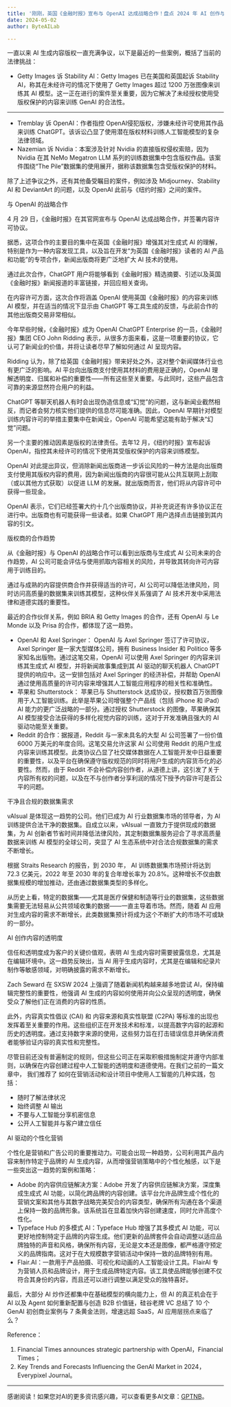 ```yaml
---
title: '刚刚，英国《金融时报》宣布与 OpenAI 达成战略合作！盘点 2024 年 AI 创作与版权发展趋势'
date: 2024-05-02
author: ByteAILab

---
```


一直以来 AI 生成内容版权一直充满争议，以下是最近的一些案例，概括了当前的法律挑战：

- Getty Images 诉 Stability AI：Getty Images 已在美国和英国起诉 Stability AI，称其在未经许可的情况下使用了 Getty Images 超过 1200 万张图像来训练其 AI 模型。这一正在进行的案件至关重要，因为它解决了未经授权使用受版权保护的内容来训练 GenAI 的合法性。

---

- Tremblay 诉 OpenAI：作者指控 OpenAI侵犯版权，涉嫌未经许可使用其作品来训练 ChatGPT。该诉讼凸显了使用潜在版权材料训练人工智能模型的复杂法律领域。
- Nazemian 诉 Nvidia：本案涉及针对 Nvidia 的直接版权侵权索赔，因为 Nvidia 在其 NeMo Megatron LLM 系列的训练数据集中包含版权作品。该案件围绕“The Pile”数据集的使用展开，据称该数据集包含受版权保护的材料。

除了上述争议之外，还有其他备受瞩目的案件，例如涉及 Midjourney、Stability AI 和 DeviantArt 的问题，以及 OpenAI 此前与《纽约时报》之间的案件。

与 OpenAI 的战略合作

4 月 29 日，《金融时报》在其官网宣布与 OpenAI 达成战略合作，并签署内容许可协议。

据悉，这项合作的主要目的集中在英国《金融时报》增强其对生成式 AI 的理解，特别是作为一种内容发现工具，以及旨在开发“为英国《金融时报》读者的 AI 产品和功能”的专项合作，新闻出版商将更广泛地扩大 AI 技术的使用。

通过此次合作，ChatGPT 用户将能够看到《金融时报》精选摘要、引述以及英国《金融时报》新闻报道的丰富链接，并回应相关查询。

在内容许可方面，这次合作将涵盖 OpenAI 使用英国《金融时报》的内容来训练 AI 模型，并在适当的情况下显示由 ChatGPT 等工具生成的反馈，与此前合作的其他出版商交易非常相似。

今年早些时候，《金融时报》成为 OpenAI ChatGPT Enterprise 的一员，《金融时报》集团 CEO John Ridding 表示，从很多方面来看，这是一项重要的协议，它认可了新闻业的价值，并将让读者尽早了解如何通过 AI 呈现内容。

Ridding 认为，除了给英国《金融时报》带来好处之外，这对整个新闻媒体行业也有更广泛的影响。AI 平台向出版商支付使用其材料的费用是正确的，OpenAI 理解透明度、归属和补偿的重要性——所有这些至关重要。与此同时，这些产品包含可靠的来源显然符合用户的利益。

ChatGPT 等聊天机器人有时会出现伪造信息或“幻觉”的问题，这与新闻业截然相反，而记者会努力核实他们提供的信息尽可能准确。因此，OpenAI 早期针对模型训练内容许可的举措主要集中在新闻业，OpenAI 可能希望这能有助于解决“幻觉”问题。

另一个主要的推动因素是版权的法律责任。去年12 月，《纽约时报》宣布起诉 OpenAI，指控其未经许可的情况下使用其受版权保护的内容来训练模型。

OpenAI 对此提出异议，但消除新闻出版商进一步诉讼风险的一种方法是向出版商支付使用其版权内容的费用，因为新闻出版商的内容很可能从公共互联网上刮取（或以其他方式获取）以促进 LLM 的发展。就出版商而言，他们将从内容许可中获得一些现金。

OpenAI 表示，它们已经签署大约十几个出版商协议，并补充说还有许多协议正在进行中。出版商也有可能获得一些读者。如果 ChatGPT 用户选择点击链接到其内容的引文。

版权商的合作趋势

从《金融时报》与 OpenAI 的战略合作可以看到出版商与生成式 AI 公司未来的合作趋势，AI 公司可能会评估与使用抓取内容相关的风险，并导致其转向许可内容用于训练目的。

通过与成熟的内容提供商合作并获得适当的许可，AI 公司可以降低法律风险，同时访问高质量的数据集来训练其模型，这种伙伴关系强调了 AI 技术开发中采用法律和道德实践的重要性。

最近的合作伙伴关系，例如 BRIA 和 Getty Images 的合作，还有 OpenAI 与 Le Monde 以及 Prisa 的合作，都体现了这一趋势。

- OpenAI 和 Axel Springer： OpenAI 与 Axel Springer 签订了许可协议，Axel Springer 是一家大型媒体公司，拥有 Business Insider 和 Politico 等多家知名出版物。通过这笔交易，OpenAI 可以使用 Axel Springer 的内容来训练其生成式 AI 模型，并将新闻故事集成到其 AI 驱动的聊天机器人 ChatGPT 提供的响应中。这一安排包括对 Axel Springer 的经济补偿，并帮助 OpenAI 通过使用高质量的许可内容来增强其人工智能应用程序的相关性和准确性。
- 苹果和 Shutterstock： 苹果已与 Shutterstock 达成协议，授权数百万张图像用于人工智能训练。此举是苹果公司增强整个产品线（包括 iPhone 和 iPad）AI 能力的更广泛战略的一部分。通过授权 Shutterstock 的图像，苹果确保其 AI 模型接受合法获得的多样化视觉内容的训练，这对于开发准确且强大的 AI 驱动功能至关重要。
- Reddit 的合作：据报道，Reddit 与一家未具名的大型 AI 公司签署了一份价值 6000 万美元的年度合同。这笔交易允许这家 AI 公司使用 Reddit 的用户生成内容来训练其模型。此类协议凸显了社交媒体数据在人工智能开发中日益重要的重要性，以及平台在确保遵守版权规范的同时将用户生成的内容货币化的必要性。然而，由于 Reddit 不会补偿内容创作者，从道德上讲，这引发了关于内容所有权的问题，以及在不与创作者分享利润的情况下授予内容许可是否公平的问题。

干净且合规的数据集需求

vAIsual 是体现这一趋势的公司。他们已成为 AI 行业数据集市场的领导者，为 AI 训练提供合法干净的数据集。自成立以来，vAIsual 一直致力于提供现成的数据集，为 AI 创新者节省时间并降低法律风险，其定制数据集服务迎合了寻求高质量数据来训练 AI 模型的全球公司，突显了 AI 生态系统中对合法合规数据集的需求不断增长。

根据 Straits Research 的报告，到 2030 年， AI 训练数据集市场预计将达到 72.3 亿美元，2022 年至 2030 年的复合年增长率为 20.8%。这种增长不仅由数据集规模的增加推动，还由通过数据集类型的多样化。

从历史上看，特定的数据集——尤其是医疗保健和制造等行业的数据集，这些数据集需要无法轻易从公共领域收集的数据——一直主导着市场。然而，随着 AI 应用对生成内容的需求不断增长，此类数据集预计将成为这个不断扩大的市场不可或缺的一部分。

AI 创作内容的透明度

信任和透明度成为客户的关键价值观，表明 AI 生成内容时需要披露信息，尤其是在编辑环境中。这一趋势反映出，当 AI 用于生成内容时，尤其是在编辑和纪录片制作等敏感领域，对明确披露的需求不断增长。

Zach Seward 在 SXSW 2024 上强调了随着新闻机构越来越多地尝试 AI，保持编辑完整性的重要性，他强调 AI 生成的内容如何使用并向公众呈现的透明度，确保受众了解他们正在消费的内容的性质。

此外，内容真实性倡议 (CAI) 和 内容来源和真实性联盟 (C2PA) 等标准的出现也发挥着至关重要的作用。这些组织正在开发技术和标准，以提高数字内容的起源和历史的透明度。通过支持数字来源的使用，这些努力旨在打击错误信息并确保消费者能够验证内容的真实性和完整性。

尽管目前还没有普遍制定的规则，但这些公司正在采取积极措施制定并遵守内部准则，以确保在内容创建过程中人工智能的透明度和道德使用。在我们之前的一篇文章中， 我们推荐了 如何在营销活动和设计项目中使用人工智能的几种实践，包括：

- 随时了解法律状况
- 始终调整 AI 输出
- 不要与人工智能分享机密信息
- 公开人工智能并与客户建立信任

AI 驱动的个性化营销

个性化是营销和广告公司的重要推动力。可能会出现一种趋势，公司利用其产品内容来制作特定于品牌的 AI 生成内容，从而增强营销策略中的个性化触感，以下是一些突出这一趋势的案例和策略：

- Adobe 的内容供应链解决方案：Adobe 开发了内容供应链解决方案，深度集成生成式 AI 功能，以简化跨品牌的内容创建。该平台允许品牌生成个性化的营销文案和其他与其数字战略完美契合的内容类型，确保所有沟通在各个渠道上保持一致的品牌形象。该系统旨在显着加快内容创建速度，同时允许高度个性化。
- Typeface Hub 的多模式 AI：Typeface Hub 增强了其多模式 AI 功能，可以更好地控制特定于品牌的内容生成。他们更新的品牌套件会自动调整以适应品牌独特的声音和风格，确保所有内容，无论是文本还是图像，都严格遵守预定义的品牌指南。这对于在大规模数字营销活动中保持一致的品牌特别有用。
- Flair.AI：一款用于产品拍摄、可视化和动画的人工智能设计工具。FlairAI 专为营销人员和品牌设计，用于生成品牌特定内容。该工具使品牌能够创建不仅符合其身份的内容，而且还可以进行调整以满足受众的独特喜好。

最后，大部分 AI 炒作还都集中在基础模型的横向能力上，但 AI 的真正机会在于 AI 以及 Agent 如何重新配置与创造 B2B 价值链，硅谷老牌 VC 总结了 10 个 GenAI 初创商业案例与 7 条黄金法则，增速远超 SaaS，AI 应用层拐点来临了么？

Reference：

1. Financial Times announces strategic partnership with OpenAI，Financial Times；
2. Key Trends and Forecasts Influencing the GenAI Market in 2024，Everypixel Journal。
---
感谢阅读！如果您对AI的更多资讯感兴趣，可以查看更多AI文章：[GPTNB](https://gptnb.com)。